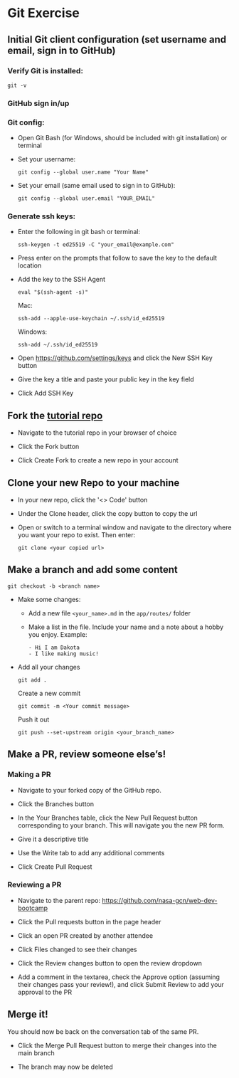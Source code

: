 # Git Exercise

## Initial Git client configuration (set username and email, sign in to GitHub)

### Verify Git is installed:

    git -v

### GitHub sign in/up

### Git config:

- Open Git Bash (for Windows, should be included with git installation) or terminal

- Set your username:

      git config --global user.name "Your Name"

- Set your email (same email used to sign in to GitHub):

      git config --global user.email "YOUR_EMAIL"

### Generate ssh keys:

- Enter the following in git bash or terminal:

      ssh-keygen -t ed25519 -C "your_email@example.com"

- Press enter on the prompts that follow to save the key to the default location

- Add the key to the SSH Agent

      eval "$(ssh-agent -s)"

  Mac:

      ssh-add --apple-use-keychain ~/.ssh/id_ed25519

  Windows:

      ssh-add ~/.ssh/id_ed25519

- Open https://github.com/settings/keys and click the New SSH Key button

- Give the key a title and paste your public key in the key field

- Click Add SSH Key

## Fork the [tutorial repo](https://github.com/nasa-gcn/americana-stack-tutorial)

- Navigate to the tutorial repo in your browser of choice

- Click the Fork button

- Click Create Fork to create a new repo in your account

## Clone your new Repo to your machine

- In your new repo, click the '<> Code' button

- Under the Clone header, click the copy button to copy the url

- Open or switch to a terminal window and navigate to the directory where you want your repo to exist. Then enter:

      git clone <your copied url>

## Make a branch and add some content

    git checkout -b <branch name>

- Make some changes:

  - Add a new file `<your_name>.md` in the `app/routes/` folder
  - Make a list in the file. Include your name and a note about a hobby you enjoy. Example:

        - Hi I am Dakota
        - I like making music!

- Add all your changes

      git add .

  Create a new commit

      git commit -m <Your commit message>

  Push it out

      git push --set-upstream origin <your_branch_name>

## Make a PR, review someone else’s!

### Making a PR

- Navigate to your forked copy of the GitHub repo.

- Click the Branches button

- In the Your Branches table, click the New Pull Request button corresponding to your branch. This will navigate you the new PR form.

- Give it a descriptive title

- Use the Write tab to add any additional comments

- Click Create Pull Request

### Reviewing a PR

- Navigate to the parent repo: https://github.com/nasa-gcn/web-dev-bootcamp

- Click the Pull requests button in the page header

- Click an open PR created by another attendee

- Click Files changed to see their changes

- Click the Review changes button to open the review dropdown

- Add a comment in the textarea, check the Approve option (assuming their changes pass your review!), and click Submit Review to add your approval to the PR

## Merge it!

You should now be back on the conversation tab of the same PR.

- Click the Merge Pull Request button to merge their changes into the main branch

- The branch may now be deleted
